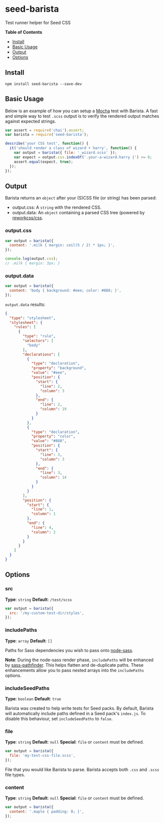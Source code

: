 # seed-barista

Test runner helper for Seed CSS


**Table of Contents**

- [Install](#install)
- [Basic Usage](#basic-usage)
- [Output](#output)
- [Options](#options)


## Install
```
npm install seed-barista --save-dev
```



## Basic Usage

Below is an example of how you can setup a [Mocha](https://mochajs.org/) test with Barista. A fast and simple way to test `.scss` output is to verify the rendered output matches against expected strings.

```javascript
var assert = require('chai').assert;
var barista = require('seed-barista');

describe('your CSS test', function() {
  it('should render a class of wizard + harry', function() {
    var output = barista({ file: '_wizard.scss' });
    var expect = output.css.indexOf('.your-a-wizard.harry {') >= 0;
    assert.equal(expect, true);
  });
});
```



## Output

Barista returns an `object` after your (S)CSS file (or string) has been parsed:

* output.css: A `string` with the rendered CSS.
* output.data: An `object` containing a parsed CSS tree (powered by [reworkcss/css](https://github.com/reworkcss/css).

### output.css
```js
var output = barista({
  content: '.milk { margin: ceil(5 / 2) * 1px; }',
});

console.log(output.css);
// .milk { margin: 3px; }
```

### output.data
```js
var output = barista({
  content: 'body { background: #eee; color: #888; }',
});
```

`output.data` results:
```json
{
  "type": "stylesheet",
  "stylesheet": {
    "rules": [
      {
        "type": "rule",
        "selectors": [
          "body"
        ],
        "declarations": [
          {
            "type": "declaration",
            "property": "background",
            "value": "#eee",
            "position": {
              "start": {
                "line": 2,
                "column": 3
              },
              "end": {
                "line": 2,
                "column": 19
              }
            }
          },
          {
            "type": "declaration",
            "property": "color",
            "value": "#888",
            "position": {
              "start": {
                "line": 3,
                "column": 3
              },
              "end": {
                "line": 3,
                "column": 14
              }
            }
          }
        ],
        "position": {
          "start": {
            "line": 1,
            "column": 1
          },
          "end": {
            "line": 4,
            "column": 2
          }
        }
      }
    ]
  }
}
```



## Options

### src
**Type**: `string`
**Default**: `/test/scss`

```js
var output = barista({
  src: '/my-custom-test-dir/styles',
});
```


### includePaths
**Type**: `array`
**Default**: `[]`

Paths for Sass dependencies you wish to pass onto [node-sass](https://github.com/sass/node-sass#includepaths).

**Note**: During the node-sass render phase, `includePaths` will be enhanced by [sass-pathfinder](https://github.com/itsjonq/sass-pathfinder). This helps flatten and de-duplicate paths. These enhancements allow you to pass nested arrays into the `includePaths` options.


### includeSeedPaths
**Type**: `boolean`
**Default**: `true`

Barista was created to help write tests for Seed packs. By default, Barista will automatically include paths defined in a Seed pack's `index.js`. To disable this behaviour, set `includeSeedPaths` to `false`.


### file
**Type**: `string`
**Default**: `null`
**Special**: `file` or `content` must be defined.

```js
var output = barista({
  file: 'my-test-css-file.scss',
});
```

File that you would like Barista to parse. Barista accepts both `.css` and `.scss` file types.


### content
**Type**: `string`
**Default**: `null`
**Special**: `file` or `content` must be defined.

```js
var output = barista({
  content: '.maple { padding: 0; }',
});
```

